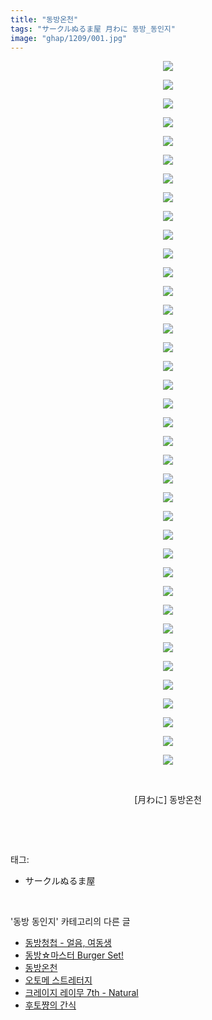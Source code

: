 ```yaml
---
title: "동방온천"
tags: "サークルぬるま屋 月わに 동방_동인지"
image: "ghap/1209/001.jpg"
---
```

<div class="article">
<p style="text-align: center; clear: none; float: none;"><img src="{{ site.nasurl }}/ghap/1209/001.jpg"/></p>
<p style="text-align: center; clear: none; float: none;"><img src="{{ site.nasurl }}/ghap/1209/002.jpg"/></p>
<p style="text-align: center; clear: none; float: none;"><img src="{{ site.nasurl }}/ghap/1209/003.jpg"/></p>
<p style="text-align: center; clear: none; float: none;"><img src="{{ site.nasurl }}/ghap/1209/004.jpg"/></p>
<p style="text-align: center; clear: none; float: none;"><img src="{{ site.nasurl }}/ghap/1209/005.jpg"/></p>
<p style="text-align: center; clear: none; float: none;"><img src="{{ site.nasurl }}/ghap/1209/006.jpg"/></p>
<p style="text-align: center; clear: none; float: none;"><img src="{{ site.nasurl }}/ghap/1209/007.jpg"/></p>
<p style="text-align: center; clear: none; float: none;"><img src="{{ site.nasurl }}/ghap/1209/008.jpg"/></p>
<p style="text-align: center; clear: none; float: none;"><img src="{{ site.nasurl }}/ghap/1209/009.jpg"/></p>
<p style="text-align: center; clear: none; float: none;"><img src="{{ site.nasurl }}/ghap/1209/010.jpg"/></p>
<p style="text-align: center; clear: none; float: none;"><img src="{{ site.nasurl }}/ghap/1209/011.jpg"/></p>
<p style="text-align: center; clear: none; float: none;"><img src="{{ site.nasurl }}/ghap/1209/012.jpg"/></p>
<p style="text-align: center; clear: none; float: none;"><img src="{{ site.nasurl }}/ghap/1209/013.jpg"/></p>
<p style="text-align: center; clear: none; float: none;"><img src="{{ site.nasurl }}/ghap/1209/014.jpg"/></p>
<p style="text-align: center; clear: none; float: none;"><img src="{{ site.nasurl }}/ghap/1209/015.jpg"/></p>
<p style="text-align: center; clear: none; float: none;"><img src="{{ site.nasurl }}/ghap/1209/016.jpg"/></p>
<p style="text-align: center; clear: none; float: none;"><img src="{{ site.nasurl }}/ghap/1209/017.jpg"/></p>
<p style="text-align: center; clear: none; float: none;"><img src="{{ site.nasurl }}/ghap/1209/018.jpg"/></p>
<p style="text-align: center; clear: none; float: none;"><img src="{{ site.nasurl }}/ghap/1209/019.jpg"/></p>
<p style="text-align: center; clear: none; float: none;"><img src="{{ site.nasurl }}/ghap/1209/020.jpg"/></p>
<p style="text-align: center; clear: none; float: none;"><img src="{{ site.nasurl }}/ghap/1209/021.jpg"/></p>
<p style="text-align: center; clear: none; float: none;"><img src="{{ site.nasurl }}/ghap/1209/022.jpg"/></p>
<p style="text-align: center; clear: none; float: none;"><img src="{{ site.nasurl }}/ghap/1209/023.jpg"/></p>
<p style="text-align: center; clear: none; float: none;"><img src="{{ site.nasurl }}/ghap/1209/024.jpg"/></p>
<p style="text-align: center; clear: none; float: none;"><img src="{{ site.nasurl }}/ghap/1209/025.jpg"/></p>
<p style="text-align: center; clear: none; float: none;"><img src="{{ site.nasurl }}/ghap/1209/026.jpg"/></p>
<p style="text-align: center; clear: none; float: none;"><img src="{{ site.nasurl }}/ghap/1209/027.jpg"/></p>
<p style="text-align: center; clear: none; float: none;"><img src="{{ site.nasurl }}/ghap/1209/028.jpg"/></p>
<p style="text-align: center; clear: none; float: none;"><img src="{{ site.nasurl }}/ghap/1209/029.jpg"/></p>
<p style="text-align: center; clear: none; float: none;"><img src="{{ site.nasurl }}/ghap/1209/030.jpg"/></p>
<p style="text-align: center; clear: none; float: none;"><img src="{{ site.nasurl }}/ghap/1209/031.jpg"/></p>
<p style="text-align: center; clear: none; float: none;"><img src="{{ site.nasurl }}/ghap/1209/032.jpg"/></p>
<p style="text-align: center; clear: none; float: none;"><img src="{{ site.nasurl }}/ghap/1209/033.jpg"/></p>
<p style="text-align: center; clear: none; float: none;"><img src="{{ site.nasurl }}/ghap/1209/034.jpg"/></p>
<p style="text-align: center; clear: none; float: none;"><img src="{{ site.nasurl }}/ghap/1209/035.jpg"/></p>
<p style="text-align: center; clear: none; float: none;"><img src="{{ site.nasurl }}/ghap/1209/036.jpg"/></p>
<p style="text-align: center; clear: none; float: none;"><img src="{{ site.nasurl }}/ghap/1209/037.jpg"/></p>
<p style="text-align: center; clear: none; float: none;"><img src="{{ site.nasurl }}/ghap/1209/038.jpg"/></p>
<p style="text-align: center; clear: none; float: none;"><br/></p>
<p style="text-align: center; clear: none; float: none;">[月わに] 동방온천</p>
<p><br/></p>
</div><br/>
<div class="tagTrail">
<p>태그: </p>
<ul>
<li>サークルぬるま屋</li>
</ul>
</div><br/>
<div class="another">
<p>'동방 동인지' 카테고리의 다른 글</p>
<ul>
<li><a href="/2016-07-29-ghap_1211">동방청첩 - 얼음, 여동생</a></li>
<li><a href="/2016-07-29-ghap_1210">동방☆마스터 Burger Set!</a></li>
<li><a href="/2016-07-29-ghap_1209">동방온천</a></li>
<li><a href="/2016-07-29-ghap_1208">오토메 스트레터지</a></li>
<li><a href="/2016-07-29-ghap_1207">크레이지 레이무 7th - Natural</a></li>
<li><a href="/2016-07-29-ghap_1206">후토쨩의 간식</a></li>
</ul>
</div><br/>
<div class="cb_module cb_fluid">
<div class="cb_wrt cb_profile">
</div><!-- commentList close -->
</div><br/>
